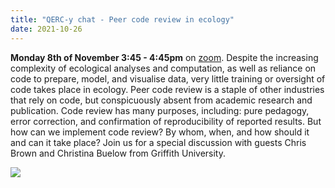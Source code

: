 ```yaml
---
title: "QERC-y chat - Peer code review in ecology"
date: 2021-10-26
---
```


**Monday 8th of November 3:45 - 4:45pm** on [zoom](https://unimelb.zoom.us/j/3172750775?pwd=VjFEVjBtT1VUQlp1WWZlZHRoMWthZz09). Despite the increasing complexity of ecological analyses and computation, as well as reliance on code to prepare, model, and visualise data, very little training or oversight of code takes place in ecology. Peer code review is a staple of other industries that rely on code, but conspicuously absent from academic research and publication. Code review has many purposes, including: pure pedagogy, error correction, and confirmation of reproducibility of reported results. But how can we implement code review? By whom, when, and how should it and can it take place? Join us for a special discussion with guests Chris Brown and Christina Buelow from Griffith University. 

![](/images/qercychat4_codereview.png)
